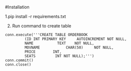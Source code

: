 #Installation

1.pip install -r requirements.txt

2. Run command to create table

```
conn.execute('''CREATE TABLE ORDERBOOK
         (ID INT PRIMARY KEY     AUTOINCREMENT NOT NULL,
         NAME           TEXT    NOT NULL,
         MOVNAME            CHAR(50)     NOT NULL,
         PRICE        INT,
         SEATS         INT NOT NULL);''')
conn.commit()
conn.close()
```

